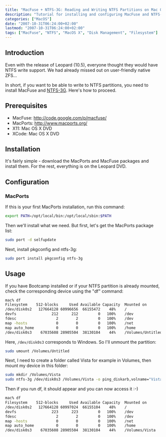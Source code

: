 ```yaml
---
title: "MacFuse + NTFS-3G: Reading and Writing NTFS Partitions on Mac OS X"
description: "Tutorial for installing and configuring MacFuse and NTFS-3G to enable read and write access to NTFS partitions on Mac OS X"
categories: ["MacOS"]
date: "2007-10-31T06:24:00+02:00" 
lastmod: "2007-10-31T06:24:00+02:00"
tags: ["MacFuse", "NTFS", "MacOS X", "Disk Management", "Filesystem"]
---
```


## Introduction

Even with the release of Leopard (10.5), everyone thought they would have NTFS write support. We had already missed out on user-friendly native ZFS...

In short, if you want to be able to write to NTFS partitions, you need to install MacFuse and [NTFS-3G](https://www.ntfs-3g.org/). Here's how to proceed.

## Prerequisites

* MacFuse: http://code.google.com/p/macfuse/
* MacPorts: http://www.macports.org/
* X11: Mac OS X DVD
* XCode: Mac OS X DVD

## Installation

It's fairly simple - download the MacPorts and MacFuse packages and install them. For the rest, everything is on the Leopard DVD.

## Configuration

### MacPorts

If this is your first MacPorts installation, run this command:

```bash
export PATH=/opt/local/bin:/opt/local/sbin:$PATH
```

Then we'll install what we need. But first, let's get the MacPorts package list:

```bash
sudo port -d selfupdate
```

Next, install pkgconfig and ntfs-3g:

```bash
sudo port install pkgconfig ntfs-3g
```

## Usage

If you have Bootcamp installed or if your NTFS partition is already mounted, check the corresponding device using the "df" command:

```bash
mac% df
Filesystem    512-blocks     Used Available Capacity  Mounted on
/dev/disk0s2   127664128 60996656  66155472    48%    /
devfs                212      212         0   100%    /dev
fdesc                  2        2         0   100%    /dev
map -hosts             0        0         0   100%    /net
map auto_home          0        0         0   100%    /home
/dev/disk0s3    67035608 28905504  38130104    44%    /Volumes/Untitled
```

Here, `/dev/disk0s3` corresponds to Windows. So I'll unmount the partition:

```bash
sudo umount /Volumes/Untitled
```

Next, I need to create a folder called Vista for example in Volumes, then mount my device in this folder:

```bash
sudo mkdir /Volumes/Vista
sudo ntfs-3g /dev/disk0s3 /Volumes/Vista -o ping_diskarb,volname="Vista"
```

Then if you run df, it should appear and you can now access it :-)

```bash
mac% df
Filesystem    512-blocks     Used Available Capacity  Mounted on
/dev/disk0s2   127664128 60997024  66155104    48%    /
devfs                223      223         0   100%    /dev
fdesc                  2        2         0   100%    /dev
map -hosts             0        0         0   100%    /net
map auto_home          0        0         0   100%    /home
/dev/disk0s3    67035608 28905504  38130104    44%    /Volumes/Vista
```
